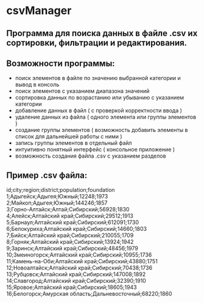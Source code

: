 # csvManager
<h2>Программа для поиска данных в файле .csv их сортировки, фильтрации и редактирования.</h2>
 
<h2>Возможности программы:</h2>
<ul>
 <li>поиск элементов в файле по значению выбранной категории и вывод в консоль</li>
<li>поиск элементов с указанием диапазона значений</li>
<li>сортировка данных по возрастанию или убыванию с указанием категории</li>
<li>добавление данных в файл ( с проверкой корректности ввода )</li>
<li>удаление данных из файла ( одного элемента или группы элементов )</li>
<li>создание группы элементов ( возможность добавить элементы в список для дальнейшей работы с ними )</li>
<li>запись группы элементов в отдельный файл</li>
<li>интуитивно понятный интерфейс ( консольное приложение )</li>
<li>возможность создания файла .csv с указанием разделов</li>
 </ul>
 
<h2>Пример .csv файла:</h2>
 
id;city;region;district;population;foundation<br>
1;Адыгейск;Адыгея;Южный;12248;1973<br>
2;Майкоп;Адыгея;Южный;144246;1857<br>
3;Горно-Алтайск;Алтай;Сибирский;56928;1830<br>
4;Алейск;Алтайский край;Сибирский;29512;1913<br>
5;Барнаул;Алтайский край;Сибирский;612091;1730<br>
6;Белокуриха;Алтайский край;Сибирский;14660;1803<br>
7;Бийск;Алтайский край;Сибирский;210055;1709<br>
8;Горняк;Алтайский край;Сибирский;13924;1942<br>
9;Заринск;Алтайский край;Сибирский;48456;1979<br>
10;Змеиногорск;Алтайский край;Сибирский;10955;1736<br>
11;Камень-на-Оби;Алтайский край;Сибирский;43880;1751<br>
12;Новоалтайск;Алтайский край;Сибирский;70438;1736<br>
13;Рубцовск;Алтайский край;Сибирский;147008;1892<br>
14;Славгород;Алтайский край;Сибирский;32390;1910<br>
15;Яровое;Алтайский край;Сибирский;18605;1943<br>
16;Белогорск;Амурская область;Дальневосточный;68220;1860<br>


 
